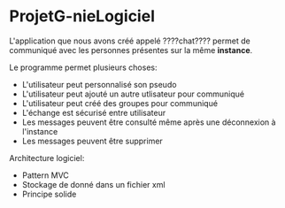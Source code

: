 # ProjetG-nieLogiciel

L'application que nous avons créé appelé ????chat???? permet de communiqué avec les personnes présentes sur la même **instance**. 

Le programme permet plusieurs choses:
- L'utilisateur peut personnalisé son pseudo
- L'utilisateur peut ajouté un autre utlisateur pour communiqué
- L'utilisateur peut créé des groupes pour communiqué
- L'échange est sécurisé entre utilisateur
- Les messages peuvent être consulté même après une déconnexion à l'instance
- Les messages peuvent être supprimer

Architecture logiciel:
- Pattern MVC
- Stockage de donné dans un fichier xml
- Principe solide

